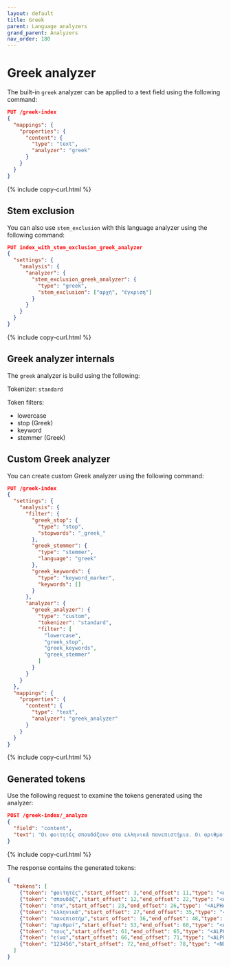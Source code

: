 ```yaml
---
layout: default
title: Greek
parent: Language analyzers
grand_parent: Analyzers
nav_order: 180
---
```


# Greek analyzer

The built-in `greek` analyzer can be applied to a text field using the following command:

```json
PUT /greek-index
{
  "mappings": {
    "properties": {
      "content": {
        "type": "text",
        "analyzer": "greek"
      }
    }
  }
}
```
{% include copy-curl.html %}

## Stem exclusion

You can also use `stem_exclusion` with this language analyzer using the following command:

```json
PUT index_with_stem_exclusion_greek_analyzer
{
  "settings": {
    "analysis": {
      "analyzer": {
        "stem_exclusion_greek_analyzer": {
          "type": "greek",
          "stem_exclusion": ["αρχή", "έγκριση"]
        }
      }
    }
  }
}
```
{% include copy-curl.html %}

## Greek analyzer internals

The `greek` analyzer is build using the following:

Tokenizer: `standard`

Token filters:
- lowercase
- stop (Greek)
- keyword
- stemmer (Greek)

## Custom Greek analyzer

You can create custom Greek analyzer using the following command:

```json
PUT /greek-index
{
  "settings": {
    "analysis": {
      "filter": {
        "greek_stop": {
          "type": "stop",
          "stopwords": "_greek_"
        },
        "greek_stemmer": {
          "type": "stemmer",
          "language": "greek"
        },
        "greek_keywords": {
          "type": "keyword_marker",
          "keywords": []
        }
      },
      "analyzer": {
        "greek_analyzer": {
          "type": "custom",
          "tokenizer": "standard",
          "filter": [
            "lowercase",
            "greek_stop",
            "greek_keywords",
            "greek_stemmer"
          ]
        }
      }
    }
  },
  "mappings": {
    "properties": {
      "content": {
        "type": "text",
        "analyzer": "greek_analyzer"
      }
    }
  }
}
```
{% include copy-curl.html %}

## Generated tokens

Use the following request to examine the tokens generated using the analyzer:

```json
POST /greek-index/_analyze
{
  "field": "content",
  "text": "Οι φοιτητές σπουδάζουν στα ελληνικά πανεπιστήμια. Οι αριθμοί τους είναι 123456."
}
```
{% include copy-curl.html %}

The response contains the generated tokens:

```json
{
  "tokens": [
    {"token": "φοιτητές","start_offset": 3,"end_offset": 11,"type": "<ALPHANUM>","position": 1},
    {"token": "σπουδάζ","start_offset": 12,"end_offset": 22,"type": "<ALPHANUM>","position": 2},
    {"token": "στα","start_offset": 23,"end_offset": 26,"type": "<ALPHANUM>","position": 3},
    {"token": "ελληνικά","start_offset": 27,"end_offset": 35,"type": "<ALPHANUM>","position": 4},
    {"token": "πανεπιστήμ","start_offset": 36,"end_offset": 48,"type": "<ALPHANUM>","position": 5},
    {"token": "αριθμοί","start_offset": 53,"end_offset": 60,"type": "<ALPHANUM>","position": 7},
    {"token": "τους","start_offset": 61,"end_offset": 65,"type": "<ALPHANUM>","position": 8},
    {"token": "είνα","start_offset": 66,"end_offset": 71,"type": "<ALPHANUM>","position": 9},
    {"token": "123456","start_offset": 72,"end_offset": 78,"type": "<NUM>","position": 10}
  ]
}
```
